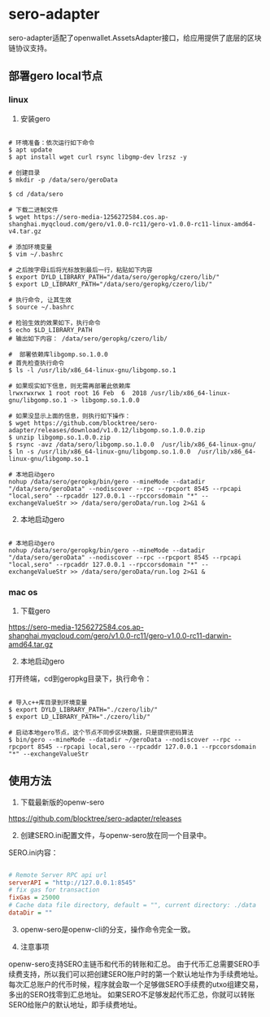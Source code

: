 # sero-adapter

sero-adapter适配了openwallet.AssetsAdapter接口，给应用提供了底层的区块链协议支持。

## 部署gero local节点

### linux

1. 安装gero

```shell

# 环境准备：依次运行如下命令
$ apt update
$ apt install wget curl rsync libgmp-dev lrzsz -y

# 创建目录
$ mkdir -p /data/sero/geroData

$ cd /data/sero

# 下载二进制文件
$ wget https://sero-media-1256272584.cos.ap-shanghai.myqcloud.com/gero/v1.0.0-rc11/gero-v1.0.0-rc11-linux-amd64-v4.tar.gz

# 添加环境变量
$ vim ~/.bashrc

# 之后按字母i后将光标放到最后一行，粘贴如下内容
$ export DYLD_LIBRARY_PATH="/data/sero/geropkg/czero/lib/"
$ export LD_LIBRARY_PATH="/data/sero/geropkg/czero/lib/"

# 执行命令, 让其生效
$ source ~/.bashrc

# 检验生效的效果如下，执行命令
$ echo $LD_LIBRARY_PATH
# 输出如下内容： /data/sero/geropkg/czero/lib/

#  部署依赖库libgomp.so.1.0.0
# 首先检查执行命令
$ ls -l /usr/lib/x86_64-linux-gnu/libgomp.so.1  

# 如果现实如下信息，则无需再部署此依赖库
lrwxrwxrwx 1 root root 16 Feb  6  2018 /usr/lib/x86_64-linux-gnu/libgomp.so.1 -> libgomp.so.1.0.0

# 如果没显示上面的信息，则执行如下操作：
$ wget https://github.com/blocktree/sero-adapter/releases/download/v1.0.12/libgomp.so.1.0.0.zip
$ unzip libgomp.so.1.0.0.zip
$ rsync -avz /data/sero/libgomp.so.1.0.0  /usr/lib/x86_64-linux-gnu/
$ ln -s /usr/lib/x86_64-linux-gnu/libgomp.so.1.0.0  /usr/lib/x86_64-linux-gnu/libgomp.so.1

# 本地启动gero
nohup /data/sero/geropkg/bin/gero --mineMode --datadir "/data/sero/geroData" --nodiscover --rpc --rpcport 8545 --rpcapi "local,sero" --rpcaddr 127.0.0.1 --rpccorsdomain "*" --exchangeValueStr >> /data/sero/geroData/run.log 2>&1 &

```

2. 本地启动gero

```shell

# 本地启动gero
nohup /data/sero/geropkg/bin/gero --mineMode --datadir "/data/sero/geroData" --nodiscover --rpc --rpcport 8545 --rpcapi "local,sero" --rpcaddr 127.0.0.1 --rpccorsdomain "*" --exchangeValueStr >> /data/sero/geroData/run.log 2>&1 &

```

### mac os

1. 下载gero

https://sero-media-1256272584.cos.ap-shanghai.myqcloud.com/gero/v1.0.0-rc11/gero-v1.0.0-rc11-darwin-amd64.tar.gz

2. 本地启动gero

打开终端，cd到geropkg目录下，执行命令：

```shell

# 导入c++库目录到环境变量
$ export DYLD_LIBRARY_PATH="./czero/lib/"
$ export LD_LIBRARY_PATH="./czero/lib/"

# 启动本地gero节点，这个节点不同步区块数据，只是提供密码算法
$ bin/gero --mineMode --datadir ~/geroData --nodiscover --rpc --rpcport 8545 --rpcapi local,sero --rpcaddr 127.0.0.1 --rpccorsdomain "*" --exchangeValueStr

```

## 使用方法

1. 下载最新版的openw-sero

https://github.com/blocktree/sero-adapter/releases

2. 创建SERO.ini配置文件，与openw-sero放在同一个目录中。

SERO.ini内容：

```ini

# Remote Server RPC api url
serverAPI = "http://127.0.0.1:8545"
# fix gas for transaction
fixGas = 25000
# Cache data file directory, default = "", current directory: ./data
dataDir = ""

```

3. openw-sero是openw-cli的分支，操作命令完全一致。

4. 注意事项

openw-sero支持SERO主链币和代币的转账和汇总。
由于代币汇总需要SERO手续费支持，所以我们可以把创建SERO账户时的第一个默认地址作为手续费地址。
每次汇总账户的代币时候，程序就会取一个足够做SERO手续费的utxo组建交易，多出的SERO找零到汇总地址。
如果SERO不足够发起代币汇总，你就可以转账SERO给账户的默认地址，即手续费地址。